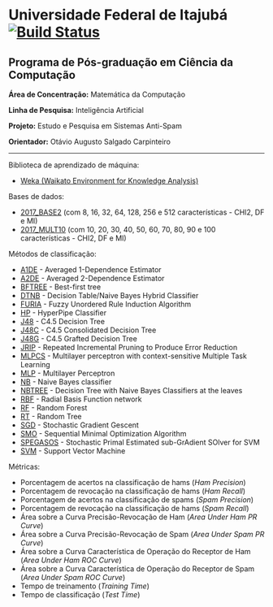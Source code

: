# Universidade Federal de Itajubá [![Build Status](https://travis-ci.org/marcelovca90/anti-spam-weka.svg?branch=master)](https://travis-ci.org/marcelovca90/anti-spam-weka)
## Programa de Pós-graduação em Ciência da Computação

**Área de Concentração:** Matemática da Computação

**Linha de Pesquisa:** Inteligência Artificial

**Projeto:** Estudo e Pesquisa em Sistemas Anti-Spam

**Orientador:** Otávio Augusto Salgado Carpinteiro

- - - -

Biblioteca de aprendizado de máquina:
- [Weka (Waikato Environment for Knowledge Analysis)](http://www.cs.waikato.ac.nz/ml/weka/)

Bases de dados:
- [2017_BASE2](https://github.com/marcelovca90/anti-spam-weka-data/tree/master/2017_BASE2) (com 8, 16, 32, 64, 128, 256 e 512 características - CHI2, DF e MI)
- [2017_MULT10](https://github.com/marcelovca90/anti-spam-weka-data/tree/master/2017_MULT10) (com 10, 20, 30, 40, 50, 60, 70, 80, 90 e 100 características - CHI2, DF e MI)

Métodos de classificação:
- [A1DE](http://weka.sourceforge.net/packageMetaData/AnDE/index.html) - Averaged 1-Dependence Estimator
- [A2DE](http://weka.sourceforge.net/packageMetaData/AnDE/index.html) - Averaged 2-Dependence Estimator
- [BFTREE](http://weka.sourceforge.net/doc.packages/bestFirstTree/weka/classifiers/trees/BFTree.html) - Best-first tree
- [DTNB](http://weka.sourceforge.net/doc.stable/weka/classifiers/rules/DTNB.html) - Decision Table/Naive Bayes Hybrid Classifier
- [FURIA](http://weka.sourceforge.net/packageMetaData/fuzzyUnorderedRuleInduction/index.html) - Fuzzy Unordered Rule Induction Algorithm
- [HP](http://weka.sourceforge.net/doc.packages/hyperPipes/weka/classifiers/misc/HyperPipes.html) - HyperPipe Classifier
- [J48](http://weka.sourceforge.net/doc.dev/weka/classifiers/trees/J48.html) - C4.5 Decision Tree
- [J48C](http://weka.sourceforge.net/packageMetaData/J48Consolidated/index.html) - C4.5 Consolidated Decision Tree
- [J48G](http://weka.sourceforge.net/doc.packages/J48graft/weka/classifiers/trees/J48graft.html) - C4.5 Grafted Decision Tree
- [JRIP](http://weka.sourceforge.net/doc.stable/weka/classifiers/rules/JRip.html) - Repeated Incremental Pruning to Produce Error Reduction
- [MLPCS](http://weka.sourceforge.net/doc.packages/multilayerPerceptronCS/weka/classifiers/functions/MultilayerPerceptronCS.html) - Multilayer perceptron with context-sensitive Multiple Task Learning
- [MLP](http://weka.sourceforge.net/doc.dev/weka/classifiers/functions/MultilayerPerceptron.html) - Multilayer Perceptron
- [NB](http://weka.sourceforge.net/doc.dev/weka/classifiers/bayes/NaiveBayes.html) - Naive Bayes classifier
- [NBTREE](http://weka.sourceforge.net/doc.stable/weka/classifiers/trees/NBTree.html) - Decision Tree with Naive Bayes Classifiers at the leaves
- [RBF](http://weka.sourceforge.net/doc.packages/RBFNetwork/weka/classifiers/functions/RBFNetwork.html) - Radial Basis Function network
- [RF](http://weka.sourceforge.net/doc.dev/weka/classifiers/trees/RandomForest.html) - Random Forest
- [RT](http://weka.sourceforge.net/doc.dev/weka/classifiers/trees/RandomTree.html) - Random Tree
- [SGD](http://weka.sourceforge.net/doc.dev/weka/classifiers/functions/SGD.html) - Stochastic Gradient Gescent
- [SMO](http://weka.sourceforge.net/doc.dev/weka/classifiers/functions/SMO.html) - Sequential Minimal Optimization Algorithm
- [SPEGASOS](http://weka.sourceforge.net/doc.stable/weka/classifiers/functions/SPegasos.html) - Stochastic Primal Estimated sub-GrAdient SOlver for SVM
- [SVM](http://weka.sourceforge.net/doc.stable/weka/classifiers/functions/LibSVM.html) - Support Vector Machine

Métricas:
- Porcentagem de acertos na classificação de hams (*Ham Precision*)
- Porcentagem de revocação na classificação de hams (*Ham Recall*)
- Porcentagem de acertos na classificação de spams (*Spam Precision*)
- Porcentagem de revocação na classificação de hams (*Spam Recall*)
- Área sobre a Curva Precisão-Revocação de Ham (*Area Under Ham PR Curve*)
- Área sobre a Curva Precisão-Revocação de Spam (*Area Under Spam PR Curve*)
- Área sobre a Curva Característica de Operação do Receptor de Ham (*Area Under Ham ROC Curve*)
- Área sobre a Curva Característica de Operação do Receptor de Spam (*Area Under Spam ROC Curve*)
- Tempo de treinamento (*Training Time*)
- Tempo de classificação (*Test Time*)
